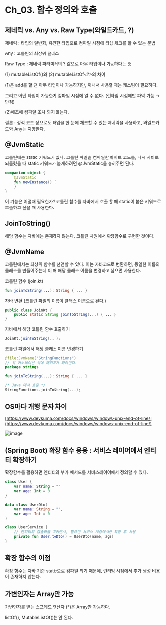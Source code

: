 # Ch_03. 함수 정의와 호출

## 제네릭 vs. Any vs. Raw Type(와일드카드, ?)

제네릭 : 타입의 일반화, 유연한 타입으로 컴파일 시점에 타입 체크를 할 수 있는 문법

Any : 코틀린의 최상위 클래스

Raw Type : 제네릭 파라미터의 ? 값으로 아무 타입이나 가능하다는 뜻

(1) mutableListOf<Any>()와 (2) mutableListOf<?>의 차이

(1)은 add를 할 땐 아무 타입이나 가능하지만, 꺼내서 사용할 때는 캐스팅이 필요하다.

그리고 어떤 타입이 가능한지 컴파일 시점에 알 수 없다. (런타임 시점에만 파악 가능 → 단점)

(2)애초에 컴파일 조차 되지 않는다.

결론 : 정적 코드 상으로도 타입을 한 눈에 체크할 수 있는 제네릭을 사용하고, 와일드카드와 Any는 지양한다.

## @JvmStatic

코틀린에는 static 키워드가 없다. 코틀린 파일을 컴파일한 바이트 코드를, 다시 자바로 되돌렸을 때 static 키워드가 붙게하려면 @JvmStatic을 붙혀주면 된다.

```kotlin
companion object {
    @JvmStatic
    fun newInstance() {
    }
}
```

이 기능은 어떨때 필요한가? 코틀린 함수를 자바에서 호출 할 때 static이 붙은 키워드로 호출하고 싶을 때 사용한다.

## JoinToString()

해당 함수는 자바에는 존재하지 않는다. 코틀린 차원에서 확장함수로 구현한 것이다.

## @JvmName

코틀린에서는 최상위 함수를 선언할 수 있다. 이는 자바코드로 변환하면, 동일한 이름의 클래스를 만들어주는데 이 때 해당 클래스 이름을 변경하고 싶으면 사용한다.

코틀린 함수 (join.kt)

```kotlin
fun joinToString(...): String { ... }
```

자바 변환 (코틀린 파일의 이름이 클래스 이름으로 된다.)

```java
public class JoinKt {
    public static String joinToString(...) { ... }
}
```

자바에서 해당 코틀린 함수 호출하기

```java
JoinKt.joinToString(...);
```

코틀린 파일에서 해당 클래스 이름 변경하기

```kotlin
@file:JvmName("StringFunctions")
// 위 어노테이션 뒤에 패키지가 와야한다.
package strings

fun joinToString(...): String { ... }

/* Java 에서 호출 */
StringFunctions.joinToString(...);
```

## OS마다 개행 문자 차이

[https://www.devkuma.com/docs/windows/windows-unix-end-of-line/](https://www.devkuma.com/docs/windows/windows-unix-end-of-line/)

![image](https://user-images.githubusercontent.com/85692623/222476439-50b65b14-ff0f-40c7-b6ac-a132c0c5ddbb.png)




## (Spring Boot) 확장 함수 응용 : 서비스 레이어에서 엔티티 확장하기

확장함수를 활용하면 엔티티의 부가 메서드를 서비스레이어에서 정의할 수 있다.

```kotlin
class User {
    var name: String = ""
    var age: Int = 0
}

data class UserDto(
    var name: String = "",
    var age: Int = 0
)

class UserService {
    // 엔티티의 캡슐화를 지키면서, 필요한 서비스 계층에서만 확장 후 사용
    private fun User.toDto() = UserDto(name, age)
}
```

## 확장 함수의 이점

확장 함수는 자바 기준 static으로 컴파일 되기 때문에, 런타임 시점에서 추가 생성 비용이 존재하지 않는다.

## 가변인자는 Array만 가능

가변인자를 받는 스프레드 연산자 (*)은 Array만 가능하다.

listOf(), MutableListOf()는 안 된다.
